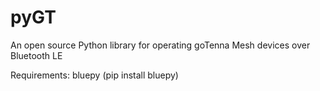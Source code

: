 # pyGT
An open source Python library for operating goTenna Mesh devices over Bluetooth LE

Requirements:
  bluepy (pip install bluepy)
